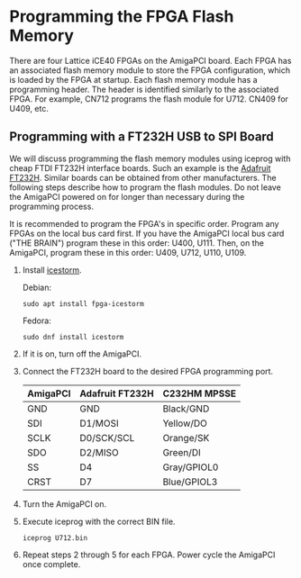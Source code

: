 # Programming the FPGA Flash Memory
There are four Lattice iCE40 FPGAs on the AmigaPCI board. Each FPGA has an associated flash memory module to store the FPGA configuration, which is loaded by the FPGA at startup. Each flash memory module has a programming header. The header is identified similarly to the associated FPGA. For example, CN712 programs the flash module for U712. CN409 for U409, etc.

## Programming with a FT232H USB to SPI Board
We will discuss programming the flash memory modules using iceprog with cheap FTDI FT232H interface boards. Such an example is the [Adafruit FT232H](https://www.adafruit.com/product/2264). Similar boards can be obtained from other manufacturers. The following steps describe how to program the flash modules. Do not leave the AmigaPCI powered on for longer than necessary during the programming process.

It is recommended to program the FPGA's in specific order. Program any FPGAs on the local bus card first. If you have the AmigaPCI local bus card ("THE BRAIN") program these in this order: U400, U111. Then, on the AmigaPCI, program these in this order: U409, U712, U110, U109.

1. Install [icestorm](https://github.com/YosysHQ/icestorm).  

   Debian:
   ```
   sudo apt install fpga-icestorm
   ```
   Fedora:
   ```
   sudo dnf install icestorm
   ```

2. If it is on, turn off the AmigaPCI.
3. Connect the FT232H board to the desired FPGA programming port.
   
   AmigaPCI|Adafruit FT232H|C232HM MPSSE
   -|-|-
   GND|GND|Black/GND
   SDI|D1/MOSI|Yellow/DO
   SCLK|D0/SCK/SCL|Orange/SK
   SDO|D2/MISO|Green/DI
   SS|D4|Gray/GPIOL0
   CRST|D7|Blue/GPIOL3

   
3. Turn the AmigaPCI on.  
4. Execute iceprog with the correct BIN file.  

   ```
   iceprog U712.bin
   ```
5. Repeat steps 2 through 5 for each FPGA. Power cycle the AmigaPCI once complete.  
